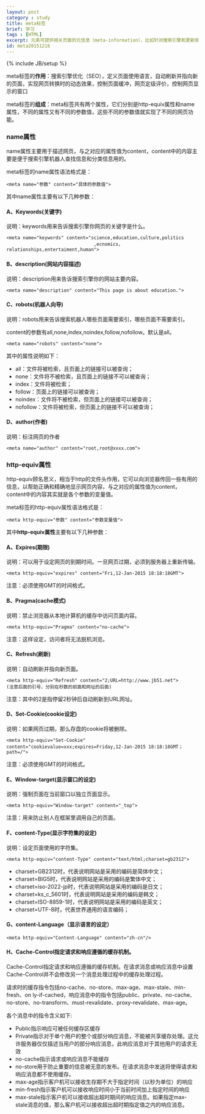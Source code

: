 ```yaml
---
layout: post
category : study
title: meta标签
brief: 学习
tags : [HTML]
excerpt: 元素可提供相关页面的元信息（meta-information），比如针对搜索引擎和更新频度的描述和关键词。 标签位于文档的头部，不包含任何内容。 标签的属性定义了与文档相关联的名称/值对。
id: meta20151216
---
```

{% include JB/setup %}


meta标签的**作用**：搜索引擎优化（SEO），定义页面使用语言，自动刷新并指向新的页面，实现网页转换时的动态效果，控制页面缓冲，网页定级评价，控制网页显示的窗口

meta标签的**组成**：meta标签共有两个属性，它们分别是http-equiv属性和name属性，不同的属性又有不同的参数值，这些不同的参数值就实现了不同的网页功能。 

### name属性 

name属性主要用于描述网页，与之对应的属性值为content，content中的内容主要是便于搜索引擎机器人查找信息和分类信息用的。 

meta标签的name属性语法格式是： 

	<meta name="参数" content="具体的参数值">

其中name属性主要有以下几种参数：　 

#### A、Keywords(关键字)　 

说明：keywords用来告诉搜索引擎你网页的关键字是什么。 
	
	<meta name="keywords" content="science,education,culture,politics
									,ecnomics，relationships,entertaiment,human"> 

#### B、description(网站内容描述) 

说明：description用来告诉搜索引擎你的网站主要内容。 

	<meta name="description" content="This page is about education."> 

#### C、robots(机器人向导) 

说明：robots用来告诉搜索机器人哪些页面需要索引，哪些页面不需要索引。 

content的参数有all,none,index,noindex,follow,nofollow。默认是all。 

	<meta name="robots" content="none"> 

其中的属性说明如下： 

* all：文件将被检索，且页面上的链接可以被查询； 
* none：文件将不被检索，且页面上的链接不可以被查询； 
* index：文件将被检索； 
* follow：页面上的链接可以被查询； 
* noindex：文件将不被检索，但页面上的链接可以被查询； 
* nofollow：文件将被检索，但页面上的链接不可以被查询；

#### D、author(作者) 

说明：标注网页的作者 

	<meta name="author" content="root,root@xxxx.com"> 

### http-equiv属性 

http-equiv顾名思义，相当于http的文件头作用，它可以向浏览器传回一些有用的信息，以帮助正确和精确地显示网页内容，与之对应的属性值为content，content中的内容其实就是各个参数的变量值。 

meta标签的http-equiv属性语法格式是： 

	<meta http-equiv="参数" content="参数变量值">

其中**http-equiv属性**主要有以下几种参数： 

#### A、Expires(期限) 

说明：可以用于设定网页的到期时间。一旦网页过期，必须到服务器上重新传输。 

	<meta http-equiv="expires" content="Fri,12-Jan-2015 18:18:18GMT"> 

注意：必须使用GMT的时间格式。 

#### B、Pragma(cache模式) 

说明：禁止浏览器从本地计算机的缓存中访问页面内容。 

	<meta http-equiv="Pragma" content="no-cache"> 

注意：这样设定，访问者将无法脱机浏览。 

#### C、Refresh(刷新) 

说明：自动刷新并指向新页面。 

	<meta http-equiv="Refresh" content="2;URL=http://www.jb51.net">
	(注意后面的引号，分别在秒数的前面和网址的后面) 

注意：其中的2是指停留2秒钟后自动刷新到URL网址。 

#### D、Set-Cookie(cookie设定) 

说明：如果网页过期，那么存盘的cookie将被删除。 

	<meta http-equiv="Set-Cookie" content="cookievalue=xxx;expires=Friday,12-Jan-2015 18:18:18GMT；path=/"> 

注意：必须使用GMT的时间格式。 

#### E、Window-target(显示窗口的设定) 

说明：强制页面在当前窗口以独立页面显示。 

	<meta http-equiv="Window-target" content="_top"> 

注意：用来防止别人在框架里调用自己的页面。 

#### F、content-Type(显示字符集的设定) 

说明：设定页面使用的字符集。 

	<meta http-equiv="content-Type" content="text/html;charset=gb2312"> 

* charset=GB2312时，代表说明网站是采用的编码是简体中文； 
* charset=BIG5时，代表说明网站是采用的编码是繁体中文； 
* charset=iso-2022-jp时，代表说明网站是采用的编码是日文； 
* charset=ks_c_5601时，代表说明网站是采用的编码是韩文； 
* charset=ISO-8859-1时，代表说明网站是采用的编码是英文； 
* charset=UTF-8时，代表世界通用的语言编码； 

#### G、content-Language（显示语言的设定） 

	<meta http-equiv="Content-Language" content="zh-cn"/> 

#### H、Cache-Control指定请求和响应遵循的缓存机制。
 
Cache-Control指定请求和响应遵循的缓存机制。在请求消息或响应消息中设置Cache-Control并不会修改另一个消息处理过程中的缓存处理过程。

请求时的缓存指令包括no-cache、no-store、max-age、max-stale、min-fresh、on ly-if-cached，响应消息中的指令包括public、private、no-cache、no-store、no-transform、must-revalidate、proxy-revalidate、max-age。

各个消息中的指令含义如下:

* Public指示响应可被任何缓存区缓存 
* Private指示对于单个用户的整个或部分响应消息，不能被共享缓存处理。这允许服务器仅仅描述当用户的部分响应消息，此响应消息对于其他用户的请求无效 
* no-cache指示请求或响应消息不能缓存 
* no-store用于防止重要的信息被无意的发布。在请求消息中发送将使得请求和响应消息都不使用缓存。 
* max-age指示客户机可以接收生存期不大于指定时间（以秒为单位）的响应 
* min-fresh指示客户机可以接收响应时间小于当前时间加上指定时间的响应 
* max-stale指示客户机可以接收超出超时期间的响应消息。如果指定max-stale消息的值，那么客户机可以接收超出超时期指定值之内的响应消息。 